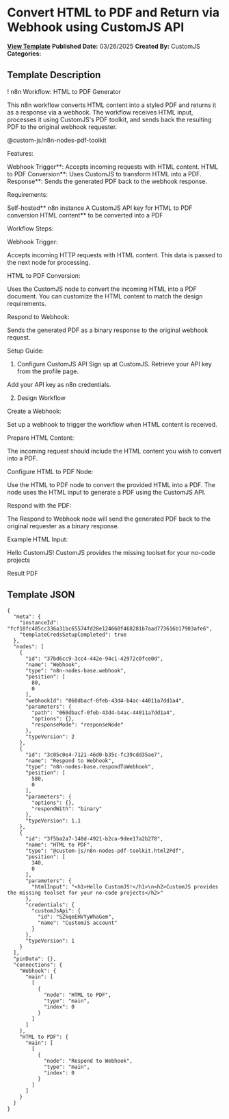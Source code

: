 # Convert HTML to PDF and Return via Webhook using CustomJS API

**[View Template](https://n8n.io/workflows/3331-/)**  **Published Date:** 03/26/2025  **Created By:** CustomJS  **Categories:**   

## Template Description

!
n8n Workflow: HTML to PDF Generator

This n8n workflow converts HTML content into a styled PDF and returns it as a response via a webhook. The workflow receives HTML input, processes it using CustomJS's PDF toolkit, and sends back the resulting PDF to the original webhook requester.

@custom-js/n8n-nodes-pdf-toolkit

Features:

Webhook Trigger**: Accepts incoming requests with HTML content.
HTML to PDF Conversion**: Uses CustomJS to transform HTML into a PDF.
Response**: Sends the generated PDF back to the webhook response.

Requirements:

Self-hosted** n8n instance
A CustomJS API key for HTML to PDF conversion
HTML content** to be converted into a PDF

Workflow Steps:

Webhook Trigger:

   Accepts incoming HTTP requests with HTML content.
   This data is passed to the next node for processing.

HTML to PDF Conversion:

   Uses the CustomJS node to convert the incoming HTML into a PDF document.
   You can customize the HTML content to match the design requirements.

Respond to Webhook:

   Sends the generated PDF as a binary response to the original webhook request.

Setup Guide:

1. Configure CustomJS API
Sign up at CustomJS.
Retrieve your API key from the profile page.

Add your API key as n8n credentials.

2. Design Workflow

Create a Webhook:

   Set up a webhook to trigger the workflow when HTML content is received.

Prepare HTML Content:

   The incoming request should include the HTML content you wish to convert into a PDF.

Configure HTML to PDF Node:

   Use the HTML to PDF node to convert the provided HTML into a PDF.
   The node uses the HTML input to generate a PDF using the CustomJS API.

Respond with the PDF:

   The Respond to Webhook node will send the generated PDF back to the original requester as a binary response.

Example HTML Input:

Hello CustomJS!
CustomJS provides the missing toolset for your no-code projects

Result PDF


## Template JSON

```
{
  "meta": {
    "instanceId": "fcf18fc485cc336a31bc65574fd28e124660f468281b7aad773616b17903afe6",
    "templateCredsSetupCompleted": true
  },
  "nodes": [
    {
      "id": "37bd6cc9-3cc4-442e-94c1-42972c0fce0d",
      "name": "Webhook",
      "type": "n8n-nodes-base.webhook",
      "position": [
        80,
        0
      ],
      "webhookId": "060dbacf-0feb-43d4-b4ac-44011a7dd1a4",
      "parameters": {
        "path": "060dbacf-0feb-43d4-b4ac-44011a7dd1a4",
        "options": {},
        "responseMode": "responseNode"
      },
      "typeVersion": 2
    },
    {
      "id": "3c05c0e4-7121-46d0-b35c-fc39cdd35ae7",
      "name": "Respond to Webhook",
      "type": "n8n-nodes-base.respondToWebhook",
      "position": [
        580,
        0
      ],
      "parameters": {
        "options": {},
        "respondWith": "binary"
      },
      "typeVersion": 1.1
    },
    {
      "id": "3f5ba2a7-148d-4921-b2ca-9dee17a2b278",
      "name": "HTML to PDF",
      "type": "@custom-js/n8n-nodes-pdf-toolkit.html2Pdf",
      "position": [
        340,
        0
      ],
      "parameters": {
        "htmlInput": "<h1>Hello CustomJS!</h1>\n<h2>CustomJS provides the missing toolset for your no-code projects</h2>"
      },
      "credentials": {
        "customJsApi": {
          "id": "SZkqeEHVYyWhaGem",
          "name": "CustomJS account"
        }
      },
      "typeVersion": 1
    }
  ],
  "pinData": {},
  "connections": {
    "Webhook": {
      "main": [
        [
          {
            "node": "HTML to PDF",
            "type": "main",
            "index": 0
          }
        ]
      ]
    },
    "HTML to PDF": {
      "main": [
        [
          {
            "node": "Respond to Webhook",
            "type": "main",
            "index": 0
          }
        ]
      ]
    }
  }
}
```
